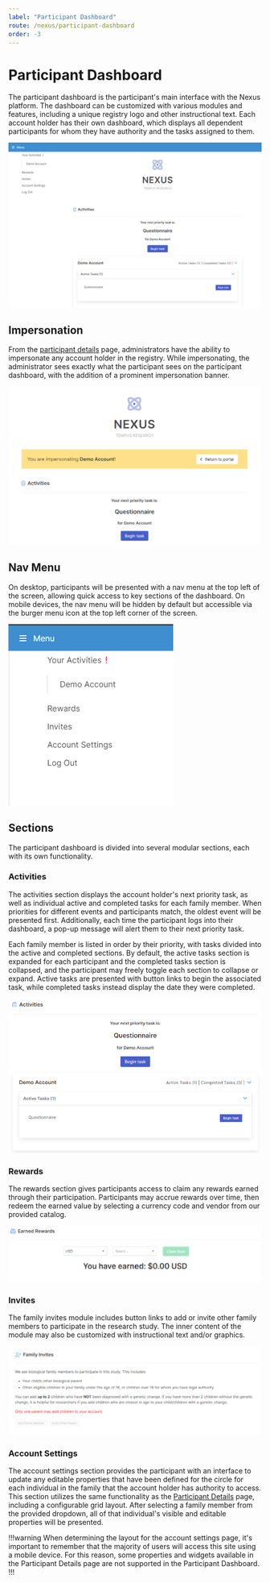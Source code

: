 ```yaml
---
label: "Participant Dashboard"
route: /nexus/participant-dashboard
order: -3
---
```

# Participant Dashboard
The participant dashboard is the participant's main interface with the Nexus platform. The dashboard can be customized with various modules and features, including a unique registry logo and other instructional text. Each account holder has their own dashboard, which displays all dependent participants for whom they have authority and the tasks assigned to them.

![Participant dashboard.](/nexus/images/participant-dashboard.png)

## Impersonation
From the [participant details](/nexus/admin-portal/participant-details.md) page, administrators have the ability to impersonate any account holder in the registry. While impersonating, the administrator sees exactly what the participant sees on the participant dashboard, with the addition of a prominent impersonation banner.

![Impersonation view of the participant dashboard.](/nexus/images/impersonation.png)

## Nav Menu
On desktop, participants will be presented with a nav menu at the top left of the screen, allowing quick access to key sections of the dashboard. On mobile devices, the nav menu will be hidden by default but accessible via the burger menu icon at the top left corner of the screen.

![Participant dashboard nav menu.](/nexus/images/nav-menu.png)

## Sections
The participant dashboard is divided into several modular sections, each with its own functionality.

### Activities
The activities section displays the account holder's next priority task, as well as individual active and completed tasks for each family member. When priorities for different events and participants match, the oldest event will be presented first. Additionally, each time the participant logs into their dashboard, a pop-up message will alert them to their next priority task.

Each family member is listed in order by their priority, with tasks divided into the active and completed sections. By default, the active tasks section is expanded for each participant and the completed tasks section is collapsed, and the participant may freely toggle each section to collapse or expand. Active tasks are presented with button links to begin the associated task, while completed tasks instead display the date they were completed.

![Activities section.](/nexus/images/activities.png)

### Rewards
The rewards section gives participants access to claim any rewards earned through their participation. Participants may accrue rewards over time, then redeem the earned value by selecting a currency code and vendor  from our provided catalog.

![Rewards section.](/nexus/images/rewards.png)

### Invites
The family invites module includes button links to add or invite other family members to participate in the research study. The inner content of the module may also be customized with instructional text and/or graphics.

![Invites section.](/nexus/images/invites.png)

### Account Settings
The account settings section provides the participant with an interface to update any editable properties that have been defined for the circle for each individual in the family that the account holder has authority to access. This section utilizes the same functionality as the [Participant Details](/nexus/admin-portal/participant-details.md) page, including a configurable grid layout. After selecting a family member from the provided dropdown, all of that individual's visible and editable properties will be presented.

!!!warning
When determining the layout for the account settings page, it's important to remember that the majority of users will access this site using a mobile device. For this reason, some properties and widgets available in the Participant Details page are not supported in the Participant Dashboard.
!!!
